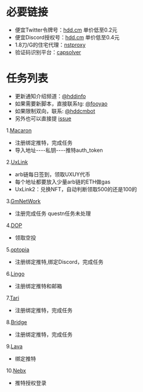 # 必要链接
- 便宜Twitter令牌号：[hdd.cm](https://hdd.cm/)  单价低至0.2元
- 便宜Discord授权号：[hdd.cm](https://hdd.cm/)  单价低至0.4元
- 1.8刀/G的住宅代理：[nstproxy](https://app.nstproxy.com/register?i=7JunWz)
- 验证码识别平台：[capsolver](https://dashboard.capsolver.com/passport/register?inviteCode=-6bvop_IGgaT)

# 任务列表
- 更新通知介绍频道：[@hddinfo](https://t.me/hddinfo)
- 如果需要新脚本，直接联系tg: [@fooyao](https://t.me/fooyao)
- 如果限制双向，联系: [@hddcmbot](https://t.me/hddcmbot)
- 另外也可以直接提 [issue](https://github.com/Fooyao/web3Task/issues/new)

1.[Macaron](https://www.macaron.xyz/#/airdrop)
- 注册绑定推特，完成任务
- 导入地址----私钥----推特auth_token

2.[UxLink](https://binance.uxlink.io/)
- arb链每日签到，领取UXUY代币
- 每个地址都要放入少量arb链的ETH做gas
- UxLink2：兑换NFT，自动判断领取500的还是100的

3.[GmNetWork](https://launchpad.gmnetwork.ai/mission?invite_code=LK0U)
- 注册完成任务 questn任务未处理

4.[DOP](https://claim.dop.org/)
- 领取空投

5.[optopia](https://www.optopia.ai/voyage?inviter=fooyao158)
- 注册绑定推特,绑定Discord，完成任务

6.[Lingo](https://lingoislands.com/?invite=P66HL)
- 注册绑定推特和邮箱

7.[Tari](https://airdrop.tari.com?referralCode=u71m0Vak3f)
- 注册绑定推特，完成任务

8.[Bridge](https://bridgem.io/airdrop?inviter=lwofuzgbpz0dh3nlxx)
- 注册绑定推特，完成任务

9.[Lava](https://points.lavanet.xyz/)
- 绑定推特

10.[Nebx](https://nebx.io/login?v=87232230)
- 推特授权登录